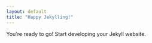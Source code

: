 ```yaml
---
layout: default
title: "Happy Jekylling!"
---
```


You're ready to go! Start developing your Jekyll website.
